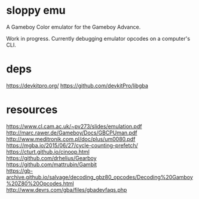 sloppy emu
=======================

A Gameboy Color emulator for the Gameboy Advance. 

Work in progress. Currently debugging emulator opcodes on a computer's CLI. 

# deps
https://devkitpro.org/
https://github.com/devkitPro/libgba

# resources
https://www.cl.cam.ac.uk/~pv273/slides/emulation.pdf  
http://marc.rawer.de/Gameboy/Docs/GBCPUman.pdf  
http://www.meditronik.com.pl/doc/plus/um0080.pdf  
https://mgba.io/2015/06/27/cycle-counting-prefetch/  
https://cturt.github.io/cinoop.html  
https://github.com/drhelius/Gearboy  
https://github.com/mattrubin/Gambit  
https://gb-archive.github.io/salvage/decoding_gbz80_opcodes/Decoding%20Gamboy%20Z80%20Opcodes.html  
http://www.devrs.com/gba/files/gbadevfaqs.php  
